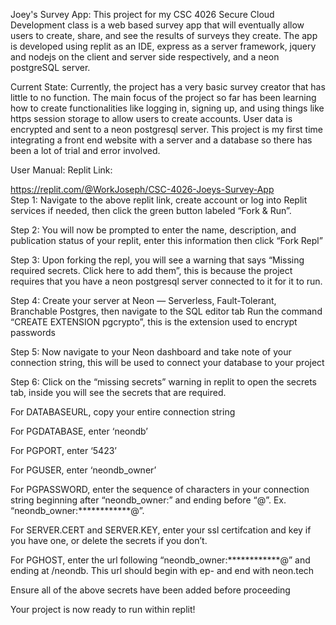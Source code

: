 Joey's Survey App: This project for my CSC 4026 Secure Cloud Development class is a web based survey app that will eventually allow users to create, share, and see the results of surveys they create. 
The app is developed using replit as an IDE, express as a server framework, jquery and nodejs on the client and server side respectively, and a neon postgreSQL server. 

Current State: Currently, the project has a very basic survey creator that has little to no function. The main focus of the project so far has been learning how to create functionalities like logging in, signing up, and using things like https session storage
to allow users to create accounts. User data is encrypted and sent to a neon postgresql server. This project is my first time integrating a front end website with a server and a database so there has been a lot of trial and error involved.

User Manual:
Replit Link: 

https://replit.com/@WorkJoseph/CSC-4026-Joeys-Survey-App  
Step 1: 
Navigate to the above replit link, create account or log into Replit services if needed, then click the green button labeled “Fork & Run”. 

Step 2: 
You will now be prompted to enter the name, description, and publication status of your replit, enter this information then click “Fork Repl” 

Step 3: 
Upon forking the repl, you will see a warning that says “Missing required secrets. Click here to add them”, this is because the project requires that you have a neon postgresql server connected to it for it to run.  

Step 4: 
Create your server at Neon — Serverless, Fault-Tolerant, Branchable Postgres, then navigate to the SQL editor tab 
Run the command “CREATE EXTENSION pgcrypto”, this is the extension used to encrypt passwords 

Step 5: 
Now navigate to your Neon dashboard and take note of your connection string, this will be used to connect your database to your project 

Step 6: 
Click on the  “missing secrets” warning in replit to open the secrets tab, inside you will see the secrets that are required. 

For DATABASEURL, copy your entire connection string 

For PGDATABASE, enter ‘neondb’ 

For PGPORT, enter ‘5423’ 

For PGUSER, enter ‘neondb_owner’ 

For PGPASSWORD, enter the sequence of characters in your connection string beginning after “neondb_owner:” and ending before “@”. Ex. “neondb_owner:************@”. 

For SERVER.CERT and SERVER.KEY, enter your ssl certifcation and key if you have one, or delete the secrets if you don’t. 

For PGHOST, enter the url following “neondb_owner:************@” and ending at /neondb. This url should begin with ep- and end with neon.tech 

Ensure all of the above secrets have been added before proceeding 
 
Your project is now ready to run within replit!

 
